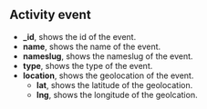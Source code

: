 Activity event
--------------

- **_id**, shows the id of the event.
- **name**, shows the name of the event.
- **nameslug**, shows the nameslug of the event.
- **type**, shows the type of the event.
- **location**, shows the geolocation of the event.
	- **lat**, shows the latitude of the geolocation.
	- **lng**, shows the longitude of the geolcation.